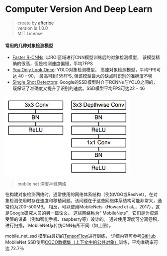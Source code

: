 # Computer Version And Deep Learn

> create by [afterloe](605728727@qq.com)  
> version is 1.0.0  
> MIT License  

#### 常用的几种对象检测模型

* [Faster R-CNNs](https://arxiv.org/abs/1506.01497): 以ROI区域进行CNN模型训练后的对象检测模型， 该模型精确的很高，但是检测速度偏慢，平均7FPS
* [You Only Look Once](https://arxiv.org/abs/1506.02640): YOLO对象检测模型， 高速对象检测模型，平均FPS可达 40 - 90， 最高可到155FPS, 但该模型最大的缺点时识别的准确度不够
* [Single Shot Detectors](https://arxiv.org/abs/1512.02325):  Google的SSD模型时介于RCNNs与YOLO之间的，既保证了准确度又提升了识别的速度。SSD模型平均FPS可达22 - 46

![SSD深度神经网络](./resources/mobilenet_depthwise.png)
> mobile net 深度神经网络

在构建对象检测网络时，通常使用的网络体系结构（例如VGG或ResNet），在对象检测使用时存在速度和移植问题。该问题在于这些网络体系结构可能非常大，通常约为200-500MB。
相反，可以使用MobileNets（Howard et al。，2017），这是Google研究人员的另一篇论文。
这些网络称为“ MobileNets”，它们是为资源受限的设备（例如智能手机、raspberry等）设计的。
通过使用深度可分离卷积，进行扫描， MobileNet与传统CNN有所不同（如上图）。    


mobile_net_ssd 模型由最初的[TensorFlow](https://github.com/Zehaos/MobileNet)进行训练， 详细内容可参考[GitHub](https://github.com/chuanqi305/MobileNet-SSD)
MobileNet SSD使用[COCO数据集（上下文中的公共对象）](http://cocodataset.org/)训练，平均准确率可达 72.7％

